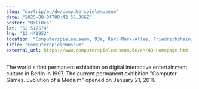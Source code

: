```yaml
---
slug: "daytrip/eu/de/computerspielemuseum"
date: "2025-08-04T08:42:56.366Z"
poster: "BillOes"
lat: "52.517579"
lng: "13.441952"
location: "Computerspielemuseum, 93a, Karl-Marx-Allee, Friedrichshain, Friedrichshain-Kreuzberg, Berlin, 10243, Deutschland"
title: "Computerspielemuseum"
external_url: https://www.computerspielemuseum.de/en/43-Homepage.htm
---
```

The world's first permanent exhibition on digital interactive entertainment culture in Berlin in 1997. The current permanent exhibition "Computer Games. Evolution of a Medium" opened on January 21, 2011.